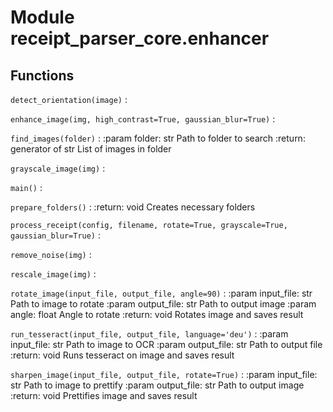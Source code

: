 Module receipt_parser_core.enhancer
===================================

Functions
---------

    
`detect_orientation(image)`
:   

    
`enhance_image(img, high_contrast=True, gaussian_blur=True)`
:   

    
`find_images(folder)`
:   :param folder: str
        Path to folder to search
    :return: generator of str
        List of images in folder

    
`grayscale_image(img)`
:   

    
`main()`
:   

    
`prepare_folders()`
:   :return: void
        Creates necessary folders

    
`process_receipt(config, filename, rotate=True, grayscale=True, gaussian_blur=True)`
:   

    
`remove_noise(img)`
:   

    
`rescale_image(img)`
:   

    
`rotate_image(input_file, output_file, angle=90)`
:   :param input_file: str
        Path to image to rotate
    :param output_file: str
        Path to output image
    :param angle: float
        Angle to rotate
    :return: void
        Rotates image and saves result

    
`run_tesseract(input_file, output_file, language='deu')`
:   :param input_file: str
        Path to image to OCR
    :param output_file: str
        Path to output file
    :return: void
        Runs tesseract on image and saves result

    
`sharpen_image(input_file, output_file, rotate=True)`
:   :param input_file: str
        Path to image to prettify
    :param output_file: str
        Path to output image
    :return: void
        Prettifies image and saves result